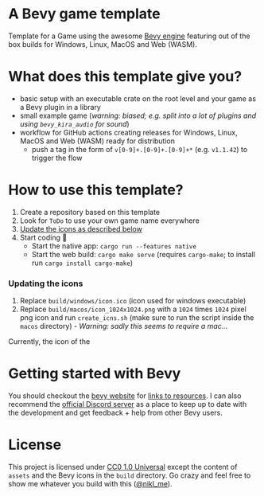 # A Bevy game template

Template for a Game using the awesome [Bevy engine][Bevy] featuring out of the box builds for Windows, Linux, MacOS and Web (WASM).
 
# What does this template give you?
* basic setup with an executable crate on the root level and your game as a Bevy plugin in a library
* small example game (*warning: biased; e.g. split into a lot of plugins and using `bevy_kira_audio` for sound*)
* workflow for GitHub actions creating releases for Windows, Linux, MacOS and Web (WASM) ready for distribution
    * push a tag in the form of `v[0-9]+.[0-9]+.[0-9]+*` (e.g. `v1.1.42`) to trigger the flow

# How to use this template?
 1. Create a repository based on this template
 2. Look for `ToDo` to use your own game name everywhere
 3. [Update the icons as described below](#updating-the-icons)
 4. Start coding :tada:
    * Start the native app: `cargo run --features native` 
    * Start the web build: `cargo make serve` (requires `cargo-make`; to install run `cargo install cargo-make`)
   
 
### Updating the icons
 1. Replace `build/windows/icon.ico` (icon used for windows executable)
 2. Replace `build/macos/icon_1024x1024.png` with a `1024` times `1024` pixel png icon and run `create_icns.sh` (make sure to run the script inside the `macos` directory) - _Warning: sadly this seems to require a mac..._
 
Currently, the icon of the 

# Getting started with Bevy

You should checkout the [bevy website][Bevy] for [links to resources][Bevy-learn]. I can also recommend the [official Discord server][Bevy-discord] as a place to keep up to date with the development and get feedback + help from other Bevy users. 

# License

This project is licensed under [CC0 1.0 Universal](LICENSE) except the content of `assets` and the Bevy icons in the `build` directory. Go crazy and feel free to show me whatever you build with this ([@nikl_me][Nikl-twitter]).

[Bevy]: https://bevyengine.org/
[Bevy-learn]: https://bevyengine.org/learn/
[Bevy-discord]: https://discord.gg/bevy
[Nikl-twitter]: https://twitter.com/nikl_me
